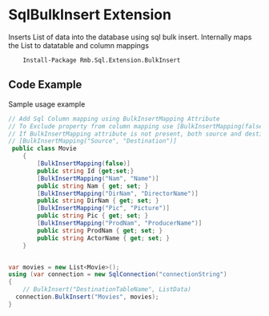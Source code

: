# SqlBulkInsert Extension
Inserts List of data into the database using sql bulk insert. Internally maps the List to datatable and column mappings

```    
	Install-Package Rmb.Sql.Extension.BulkInsert
```

## Code Example
Sample usage example

```C#
// Add Sql Column mapping using BulkInsertMapping Attribute
// To Exclude property from column mapping use [BulkInsertMapping(false)]
// If BulkInsertMapping attribute is not present, both source and destination column name will be equivalent to property name
// [BulkInsertMapping("Source", "Destination")]
 public class Movie
    {
        [BulkInsertMapping(false)]
        public string Id {get;set;}
        [BulkInsertMapping("Nam", "Name")]
        public string Nam { get; set; }
        [BulkInsertMapping("DirNam", "DirectorName")]
        public string DirNam { get; set; }
        [BulkInsertMapping("Pic", "Picture")]
        public string Pic { get; set; }
        [BulkInsertMapping("ProdNam", "ProducerName")]
        public string ProdNam { get; set; }
        public string ActorName { get; set; }
    }


var movies = new List<Movie>();
using (var connection = new SqlConnection("connectionString")
{
	// BulkInsert("DestinationTableName", ListData)
  connection.BulkInsert("Movies", movies);
}

```	


